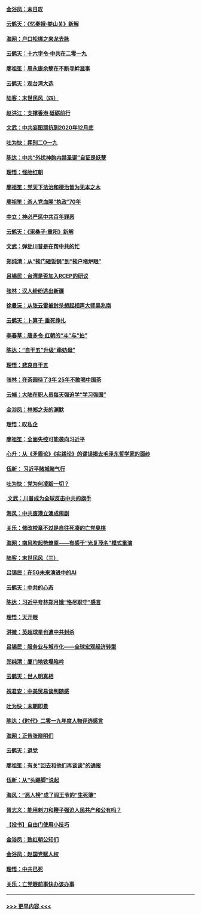 #### [金浴凤：末日叹](../pages/nsc993/n11752359.md?t=12300311) 
#### [云鹤天：《忆秦娥‧娄山关》新解](../pages/nsc993/n11752348.md?t=12300311) 
#### [海网：户口松绑之来龙去脉](../pages/nsc993/n11752328.md?t=12300311) 
#### [云鹤天：十六字令‧中共在二零一九](../pages/nsc993/n11752305.md?t=12300311) 
#### [廖祖笙：周永康余孽在不断寻衅滋事](../pages/nsc993/n11751013.md?t=12300311) 
#### [云鹤天：观台湾大选](../pages/nsc993/n11751007.md?t=12300311) 
#### [陆客：末世民风（四）](../pages/nsc993/n11749203.md?t=12300311) 
#### [赵洪江：支撑香港 砥砺前行](../pages/nsc993/n11748482.md?t=12300311) 
#### [文武：中共妄图顽抗到2020年12月底](../pages/nsc993/n11748446.md?t=12300311) 
#### [吐为快：挥别二O一九](../pages/nsc993/n11748411.md?t=12300311) 
#### [陈达：中共“外扰神韵内禁圣诞”自证是妖孽](../pages/nsc993/n11748226.md?t=12300311) 
#### [理悟：怪胎红朝](../pages/nsc993/n11748206.md?t=12300311) 
#### [廖祖笙：党天下法治和德治皆为无本之木](../pages/nsc993/n11748135.md?t=12300311) 
#### [廖祖笙：杀人党血腥“执政”70年](../pages/nsc993/n11745144.md?t=12300311) 
#### [中立：神必严惩中共百年罪恶](../pages/nsc993/n11744970.md?t=12300311) 
#### [云鹤天：《采桑子‧重阳》新解](../pages/nsc993/n11744948.md?t=12300311) 
#### [文武：弹劾川普是在帮中共的忙](../pages/nsc993/n11744758.md?t=12300311) 
#### [郑纯清：从“挨门砸饭锅”到“挨户堵炉眼”](../pages/nsc993/n11744745.md?t=12300311) 
#### [吕锡民：台湾是否加入RCEP的研议](../pages/nsc993/n11744701.md?t=12300311) 
#### [张林：汉人纷纷逃出新疆](../pages/nsc993/n11743530.md?t=12300311) 
#### [徐曼沅：从张云雷被封杀想起相声大师吴兆南](../pages/nsc993/n11741816.md?t=12300311) 
#### [云鹤天：卜算子‧垂死挣扎](../pages/nsc993/n11739956.md?t=12300311) 
#### [李春草：唐多令‧红朝的“斗”与“拍”](../pages/nsc993/n11739830.md?t=12300311) 
#### [陈达：“自干五”升级“牵妨母”](../pages/nsc993/n11739724.md?t=12300311) 
#### [理悟：悲哀自干五](../pages/nsc993/n11739547.md?t=12300311) 
#### [张林：在茶园待了3年 25年不敢喝中国茶](../pages/nsc993/n11739240.md?t=12300311) 
#### [云端：大陆在职人员每天强迫学“学习强国”](../pages/nsc993/n11738735.md?t=12300311) 
#### [金浴凤：林郑之夫的渊默](../pages/nsc993/n11737735.md?t=12300311) 
#### [理悟：叹私企](../pages/nsc993/n11737715.md?t=12300311) 
#### [廖祖笙：全面失控可能袭向习近平](../pages/nsc993/n11737704.md?t=12300311) 
#### [心升：从《矛盾论》《实践论》的谬误揭去毛泽东哲学家的面纱](../pages/nsc993/n11736962.md?t=12300311) 
#### [伍新： 习近平赌城赌气行](../pages/nsc993/n11736929.md?t=12300311) 
#### [吐为快：党为何凌蹈一切？](../pages/nsc993/n11736915.md?t=12300311) 
#### [ 文武：川普成为全球反击中共的旗手](../pages/nsc993/n11736882.md?t=12300311) 
#### [海风：中共废港立澳成闹剧](../pages/nsc993/n11735857.md?t=12300311) 
#### [关乐：修改校章不过是自往死凑的亡党臭棋](../pages/nsc993/n11735097.md?t=12300311) 
#### [海网：南风吹起势燎原——有感于“光复茂名”模式重演](../pages/nsc993/n11732308.md?t=12300311) 
#### [陆客：末世民风（三）](../pages/nsc993/n11732211.md?t=12300311) 
#### [吕锡民：在5G未来演进中的AI](../pages/nsc993/n11730010.md?t=12300311) 
#### [云鹤天：中共的心态](../pages/nsc993/n11729906.md?t=12300311) 
#### [陈达：习近平夸林郑月娥“恪尽职守”感言](../pages/nsc993/n11729881.md?t=12300311) 
#### [理悟：天开眼](../pages/nsc993/n11729699.md?t=12300311) 
#### [洪微：英超球星也遭中共封杀](../pages/nsc993/n11727243.md?t=12300311) 
#### [吕锡民：服务业与城市化——全球宏观经济转型](../pages/nsc993/n11725845.md?t=12300311) 
#### [郑纯清：厦门地铁塌陷吟](../pages/nsc993/n11725813.md?t=12300311) 
#### [云鹤天：世人明真相](../pages/nsc993/n11725621.md?t=12300311) 
#### [祝君安：中美贸易谈判随感](../pages/nsc993/n11725609.md?t=12300311) 
#### [吐为快：末朝即景](../pages/nsc993/n11723365.md?t=12300311) 
#### [陈达：《时代》二零一九年度人物评选感言](../pages/nsc993/n11723337.md?t=12300311) 
#### [海网：正告张晓明们](../pages/nsc993/n11723228.md?t=12300311) 
#### [云鹤天：退党](../pages/nsc993/n11723056.md?t=12300311) 
#### [廖祖笙：有关“回去和他们再谈谈”的通报](../pages/nsc993/n11722442.md?t=12300311) 
#### [伍新：从“头踢脚”说起](../pages/nsc993/n11722429.md?t=12300311) 
#### [海风：“恶人榜”成了阎王爷的“生死簿”](../pages/nsc993/n11722272.md?t=12300311) 
#### [胥志义：能用剌刀和鞭子强迫人民共产和公有吗？](../pages/nsc993/n11720569.md?t=12300311) 
#### [【投书】自由门使用小技巧](../pages/nsc993/n11720180.md?t=12300311) 
#### [金浴凤：致红朝公知们](../pages/nsc993/n11720563.md?t=12300311) 
#### [金浴凤：赵国党赋人权](../pages/nsc993/n11720533.md?t=12300311) 
#### [理悟：中共已死](../pages/nsc993/n11720233.md?t=12300311) 
#### [关乐：亡党眼前事快办该办事](../pages/nsc993/n11719160.md?t=12300311) 

----
#### [ >>> 更早内容 <<< ](../indexes/nsc993-earlier.md)
